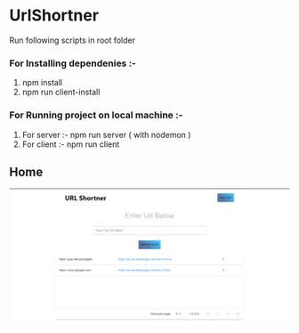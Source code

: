 # UrlShortner

Run following scripts in root folder
### For Installing dependenies :-

1. npm install
2. npm run client-install

### For Running project on local machine :-

1. For server :- npm run server ( with nodemon )
2. For client :- npm run client

## Home

![SCREENSHOT](home.png)
